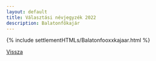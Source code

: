 ```yaml
---
layout: default
title: Választási névjegyzék 2022
description: Balatonfőkajár
---
```


{% include settlementHTMLs/Balatonfooxxkajaar.html %}

[Vissza](./)